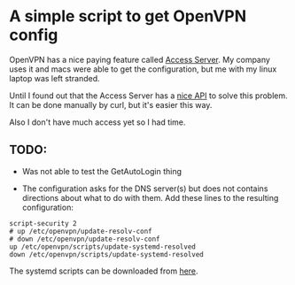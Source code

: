 # A simple script to get OpenVPN config

OpenVPN has a nice paying feature called [Access
Server](https://openvpn.net/vpn-server/). My company uses it and macs were able
to get the configuration, but me with my linux laptop was left stranded.

Until I found out that the Access Server has a [nice
API](https://openvpn.net/images/pdf/REST_API.pdf) to solve this problem. It can
be done manually by curl, but it's easier this way. 

Also I don't have much access yet so I had time.

## TODO:

- Was not able to test the GetAutoLogin thing

- The configuration asks for the DNS server(s) but does not contains directions
  about what to do with them. Add these lines to the resulting configuration:
```
script-security 2
# up /etc/openvpn/update-resolv-conf
# down /etc/openvpn/update-resolv-conf
up /etc/openvpn/scripts/update-systemd-resolved
down /etc/openvpn/scripts/update-systemd-resolved
```
  The systemd scripts can be downloaded from
  [here](https://raw.githubusercontent.com/jonathanio/update-systemd-resolved/master/update-systemd-resolved).


